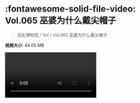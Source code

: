 # :fontawesome-solid-file-video: Vol.065 巫婆为什么戴尖帽子

> 混乱博物馆 / Vol / Vol.065 巫婆为什么戴尖帽子

**视频大小**: 44.05 MB

<div class="video"><video src="https://file.hsyhx.top/archive/混乱博物馆/Vol/065.mp4" controls preload>🤔 您的浏览器不支持 video 标签</video></div>